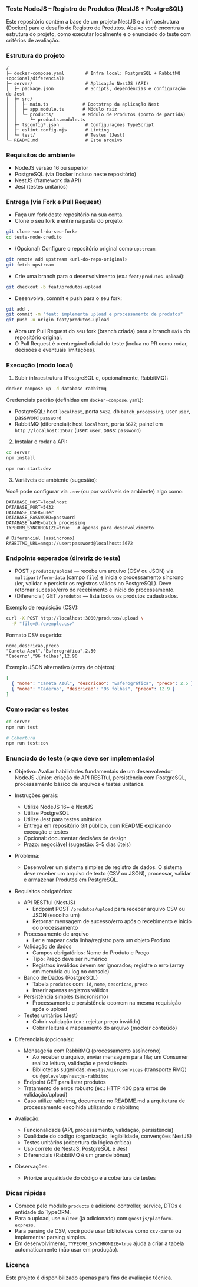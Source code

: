 ### Teste NodeJS – Registro de Produtos (NestJS + PostgreSQL)

Este repositório contém a base de um projeto NestJS e a infraestrutura (Docker) para o desafio de Registro de Produtos. Abaixo você encontra a estrutura do projeto, como executar localmente e o enunciado do teste com critérios de avaliação.

### Estrutura do projeto

```
/
├─ docker-compose.yaml        # Infra local: PostgreSQL + RabbitMQ (opcional/diferencial)
├─ server/                    # Aplicação NestJS (API)
│  ├─ package.json            # Scripts, dependências e configuração do Jest
│  ├─ src/
│  │  ├─ main.ts             # Bootstrap da aplicação Nest
│  │  ├─ app.module.ts       # Módulo raiz
│  │  └─ products/           # Módulo de Produtos (ponto de partida)
│  │     └─ products.module.ts
│  ├─ tsconfig*.json          # Configurações TypeScript
│  ├─ eslint.config.mjs       # Linting
│  └─ test/                   # Testes (Jest)
└─ README.md                  # Este arquivo
```

### Requisitos do ambiente

- NodeJS versão 16 ou superior
- PostgreSQL (via Docker incluso neste repositório)
- NestJS (framework da API)
- Jest (testes unitários)

### Entrega (via Fork e Pull Request)

- Faça um fork deste repositório na sua conta.
- Clone o seu fork e entre na pasta do projeto:

```bash
git clone <url-do-seu-fork>
cd teste-node-credito
```

- (Opcional) Configure o repositório original como `upstream`:

```bash
git remote add upstream <url-do-repo-original>
git fetch upstream
```

- Crie uma branch para o desenvolvimento (ex.: `feat/produtos-upload`):

```bash
git checkout -b feat/produtos-upload
```

- Desenvolva, commit e push para o seu fork:

```bash
git add .
git commit -m "feat: implementa upload e processamento de produtos"
git push -u origin feat/produtos-upload
```

- Abra um Pull Request do seu fork (branch criada) para a branch `main` do repositório original.
- O Pull Request é o entregável oficial do teste (inclua no PR como rodar, decisões e eventuais limitações).

### Execução (modo local)

1. Subir infraestrutura (PostgreSQL e, opcionalmente, RabbitMQ):

```bash
docker compose up -d database rabbitmq
```

Credenciais padrão (definidas em `docker-compose.yaml`):

- PostgreSQL: host `localhost`, porta `5432`, db `batch_processing`, user `user`, password `password`
- RabbitMQ (diferencial): host `localhost`, porta `5672`; painel em `http://localhost:15672` (user: `user`, pass: `password`)

2. Instalar e rodar a API:

```bash
cd server
npm install

npm run start:dev
```

3. Variáveis de ambiente (sugestão):

Você pode configurar via `.env` (ou por variáveis de ambiente) algo como:

```
DATABASE_HOST=localhost
DATABASE_PORT=5432
DATABASE_USER=user
DATABASE_PASSWORD=password
DATABASE_NAME=batch_processing
TYPEORM_SYNCHRONIZE=true   # apenas para desenvolvimento

# Diferencial (assíncrono)
RABBITMQ_URL=amqp://user:password@localhost:5672
```

### Endpoints esperados (diretriz do teste)

- POST `/produtos/upload` — recebe um arquivo (CSV ou JSON) via `multipart/form-data` (campo `file`) e inicia o processamento síncrono (ler, validar e persistir os registros válidos no PostgreSQL). Deve retornar sucesso/erro do recebimento e início do processamento.
- (Diferencial) GET `/produtos` — lista todos os produtos cadastrados.

Exemplo de requisição (CSV):

```bash
curl -X POST http://localhost:3000/produtos/upload \
  -F "file=@./exemplo.csv"
```

Formato CSV sugerido:

```
nome,descricao,preco
"Caneta Azul","Esferográfica",2.50
"Caderno","96 folhas",12.90
```

Exemplo JSON alternativo (array de objetos):

```json
[
  { "nome": "Caneta Azul", "descricao": "Esferográfica", "preco": 2.5 },
  { "nome": "Caderno", "descricao": "96 folhas", "preco": 12.9 }
]
```

### Como rodar os testes

```bash
cd server
npm run test

# Cobertura
npm run test:cov
```

### Enunciado do teste (o que deve ser implementado)

- Objetivo: Avaliar habilidades fundamentais de um desenvolvedor NodeJS Júnior: criação de API RESTful, persistência com PostgreSQL, processamento básico de arquivos e testes unitários.

- Instruções gerais:

  - Utilize NodeJS 16+ e NestJS
  - Utilize PostgreSQL
  - Utilize Jest para testes unitários
  - Entrega em repositório Git público, com README explicando execução e testes
  - Opcional: documentar decisões de design
  - Prazo: negociável (sugestão: 3–5 dias úteis)

- Problema:

  - Desenvolver um sistema simples de registro de dados. O sistema deve receber um arquivo de texto (CSV ou JSON), processar, validar e armazenar Produtos em PostgreSQL.

- Requisitos obrigatórios:

  - API RESTful (NestJS)
    - Endpoint POST `/produtos/upload` para receber arquivo CSV ou JSON (escolha um)
    - Retornar mensagem de sucesso/erro após o recebimento e início do processamento
  - Processamento de arquivo
    - Ler e mapear cada linha/registro para um objeto Produto
  - Validação de dados
    - Campos obrigatórios: Nome do Produto e Preço
    - Tipo: Preço deve ser numérico
    - Registros inválidos devem ser ignorados; registre o erro (array em memória ou log no console)
  - Banco de Dados (PostgreSQL)
    - Tabela `produtos` com: `id`, `nome`, `descricao`, `preco`
    - Inserir apenas registros válidos
  - Persistência simples (sincronismo)
    - Processamento e persistência ocorrem na mesma requisição após o upload
  - Testes unitários (Jest)
    - Cobrir validação (ex.: rejeitar preço inválido)
    - Cobrir leitura e mapeamento do arquivo (mockar conteúdo)

- Diferenciais (opcionais):

  - Mensageria com RabbitMQ (processamento assíncrono)
    - Ao receber o arquivo, enviar mensagem para fila; um Consumer realiza leitura, validação e persistência
    - Bibliotecas sugeridas: `@nestjs/microservices` (transporte RMQ) ou `@golevelup/nestjs-rabbitmq`
  - Endpoint GET para listar produtos
  - Tratamento de erros robusto (ex.: HTTP 400 para erros de validação/upload)
  - Caso utilize rabbitmq, documente no README.md a arquitetura de processamento escolhida utilizando o rabbitmq

- Avaliação:

  - Funcionalidade (API, processamento, validação, persistência)
  - Qualidade do código (organização, legibilidade, convenções NestJS)
  - Testes unitários (cobertura da lógica crítica)
  - Uso correto de NestJS, PostgreSQL e Jest
  - Diferenciais (RabbitMQ é um grande bônus)

- Observações:
  - Priorize a qualidade do código e a cobertura de testes

### Dicas rápidas

- Comece pelo módulo `products` e adicione controller, service, DTOs e entidade do TypeORM.
- Para o upload, use `multer` (já adicionado) com `@nestjs/platform-express`.
- Para parsing de CSV, você pode usar bibliotecas como `csv-parse` ou implementar parsing simples.
- Em desenvolvimento, `TYPEORM_SYNCHRONIZE=true` ajuda a criar a tabela automaticamente (não usar em produção).

### Licença

Este projeto é disponibilizado apenas para fins de avaliação técnica.
